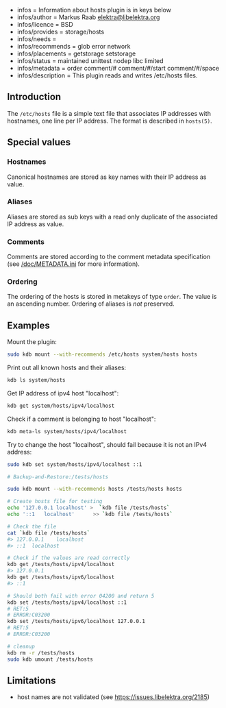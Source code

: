 - infos = Information about hosts plugin is in keys below
- infos/author = Markus Raab <elektra@libelektra.org>
- infos/licence = BSD
- infos/provides = storage/hosts
- infos/needs =
- infos/recommends = glob error network
- infos/placements = getstorage setstorage
- infos/status = maintained unittest nodep libc limited
- infos/metadata = order comment/# comment/#/start comment/#/space
- infos/description = This plugin reads and writes /etc/hosts files.

## Introduction

The `/etc/hosts` file is a simple text file that associates IP addresses
with hostnames, one line per IP address. The format is described in `hosts(5)`.

## Special values

### Hostnames

Canonical hostnames are stored as key names with their IP address
as value.

### Aliases

Aliases are stored as sub keys with a read only duplicate of the
associated IP address as value.

### Comments

Comments are stored according to the comment metadata specification
(see [/doc/METADATA.ini](/doc/METADATA.ini) for more information).

### Ordering

The ordering of the hosts is stored in metakeys of type `order`.
The value is an ascending number. Ordering of aliases is
_not_ preserved.

## Examples

Mount the plugin:

```bash
sudo kdb mount --with-recommends /etc/hosts system/hosts hosts
```

Print out all known hosts and their aliases:

```bash
kdb ls system/hosts
```

Get IP address of ipv4 host "localhost":

```bash
kdb get system/hosts/ipv4/localhost
```

Check if a comment is belonging to host "localhost":

```bash
kdb meta-ls system/hosts/ipv4/localhost
```

Try to change the host "localhost", should fail because it is not an
IPv4 address:

```bash
sudo kdb set system/hosts/ipv4/localhost ::1
```

```sh
# Backup-and-Restore:/tests/hosts

sudo kdb mount --with-recommends hosts /tests/hosts hosts

# Create hosts file for testing
echo '127.0.0.1	localhost' >  `kdb file /tests/hosts`
echo '::1	localhost'	    >> `kdb file /tests/hosts`

# Check the file
cat `kdb file /tests/hosts`
#> 127.0.0.1	localhost
#> ::1	localhost

# Check if the values are read correctly
kdb get /tests/hosts/ipv4/localhost
#> 127.0.0.1
kdb get /tests/hosts/ipv6/localhost
#> ::1

# Should both fail with error 04200 and return 5
kdb set /tests/hosts/ipv4/localhost ::1
# RET:5
# ERROR:C03200
kdb set /tests/hosts/ipv6/localhost 127.0.0.1
# RET:5
# ERROR:C03200

# cleanup
kdb rm -r /tests/hosts
sudo kdb umount /tests/hosts
```

## Limitations

- host names are not validated (see https://issues.libelektra.org/2185)
